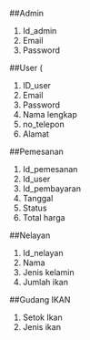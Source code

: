 ##Admin
1. Id_admin
2. Email
3. Password


##User ( 
1. ID_user
2. Email
3. Password
4. Nama lengkap
5. no_telepon
6. Alamat


##Pemesanan
1. Id_pemesanan
2. Id_user
3. Id_pembayaran
4. Tanggal
5. Status
6. Total harga

##Nelayan
1. Id_nelayan
2. Nama
3. Jenis kelamin
4. Jumlah ikan

##Gudang IKAN
1. Setok Ikan
2. Jenis ikan

